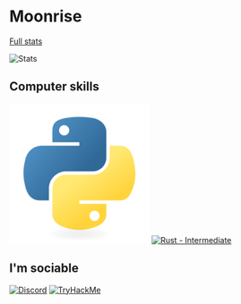 # Moonrise
[Full stats](https://github.com/PetitPotiron/PetitPotiron/stats.md)

![Stats](https://github-readme-stats.vercel.app/api?username=PetitPotiron&show_icons=true&theme=midnight-purple)

## Computer skills
<a href="https://www.python.org"> <img src="https://raw.githubusercontent.com/devicons/devicon/master/icons/python/python-original.svg" width="250px" height="250px" alt="Python - Intermediate"></a>
<a href="https://www.rust-lang.org"> <img src="https://www.rust-lang.org/logos/rust-logo-blk.svg" width="250px" height="250px" alt="Rust - Intermediate"></a>

## I'm sociable
[![Discord](https://discord.com/assets/3437c10597c1526c3dbd98c737c2bcae.svg)](https://discord.com/users/715826047949471785) [![TryHackMe](https://tryhackme-badges.s3.amazonaws.com/PetitPotiron.png)](https://tryhackme.com/p/PetitPotiron)
